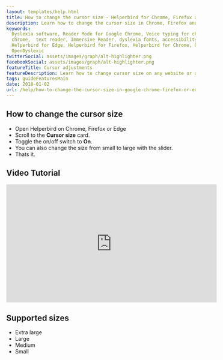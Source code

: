 ```yaml
---
layout: templates/help.html
title: How to change the cursor size - Helperbird for Chrome, Firefox and Edge
description: Learn how to change the cursor size in Chrome, Firefox and Edge.
keywords:
  Dyslexia software, Reader Mode for Google Chrome, Voice typing for chrome, Text to speech for
  chrome,  text reader, Immersive Reader, dyslexia fonts, accessibility software, dyslexia software,
  Helperbird for Edge, Helperbird for Firefox, Helperbird for Chrome, Opendyslexic for Chrome,
  OpenDyslexic
twitterSocial: assets/images/graph/alt-highlighter.png
facebookSocial: assets/images/graph/alt-highlighter.png
featureTitle: Cursor adjustments
featureDescription: Learn how to change cursor size on any website or app.
tags: guideFeaturesMain
date: 2018-01-02
url: /help/how-to-change-the-cursor-size-in-google-chrome-firefox-or-edge/
---
```


## How to change the cursor size

- Open Helperbird on Chrome, Firefox or Edge
- Scroll to the **Cursor size** card.
- Toggle the on/off switch to **On**.
- You can also change the size from small to large with the slider.
- Thats it.


## Video Tutorial

<iframe width="560" height="315" src="https://www.youtube-nocookie.com/embed/yEVHhmWcZzI" title="YouTube video player" frameborder="0" allow="accelerometer; autoplay; clipboard-write; encrypted-media; gyroscope; picture-in-picture" allowfullscreen></iframe>


## Supported sizes

- Extra large
- Large
- Medium
- Small
